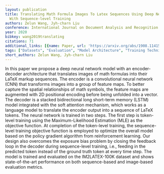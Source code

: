 ```yaml
---
layout: publication
title: Translating Math Formula Images To Latex Sequences Using Deep Neural Networks
  With Sequence-level Training
authors: Zelun Wang, Jyh-charn Liu
conference: International Journal on Document Analysis and Recognition (IJDAR)
year: 2020
bibkey: wang2019translating
citations: 71
additional_links: [{name: Paper, url: 'https://arxiv.org/abs/1908.11415'}]
tags: ["Datasets", "Evaluation", "Model Architecture", "Training Techniques"]
short_authors: Zelun Wang, Jyh-charn Liu
---
```

In this paper we propose a deep neural network model with an encoder-decoder
architecture that translates images of math formulas into their LaTeX markup
sequences. The encoder is a convolutional neural network (CNN) that transforms
images into a group of feature maps. To better capture the spatial
relationships of math symbols, the feature maps are augmented with 2D
positional encoding before being unfolded into a vector. The decoder is a
stacked bidirectional long short-term memory (LSTM) model integrated with the
soft attention mechanism, which works as a language model to translate the
encoder output into a sequence of LaTeX tokens. The neural network is trained
in two steps. The first step is token-level training using the
Maximum-Likelihood Estimation (MLE) as the objective function. At completion of
the token-level training, the sequence-level training objective function is
employed to optimize the overall model based on the policy gradient algorithm
from reinforcement learning. Our design also overcomes the exposure bias
problem by closing the feedback loop in the decoder during sequence-level
training, i.e., feeding in the predicted token instead of the ground truth
token at every time step. The model is trained and evaluated on the
IM2LATEX-100K dataset and shows state-of-the-art performance on both
sequence-based and image-based evaluation metrics.